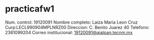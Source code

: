 # practicafw1

Num. control: 19120091
Nombre completo: Laiza Maria Leon Cruz
Curp:LECL990904MPLNRZ00
Direccion: C. Benito Juarez 40
Telefono: 2361099204
Correo institucional: 19120091@ajalpan.tecnm.mx

